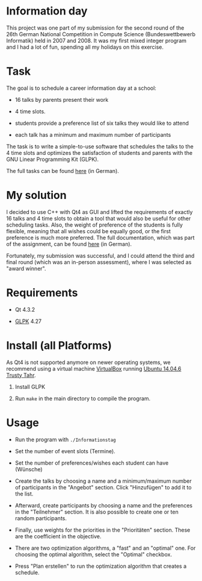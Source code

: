 # Information day

This project was one part of my submission for the second round of the 26th German National Competition in Compute Science (Bundeswettbewerb Informatik) held in 2007 and 2008. It was my first mixed integer program and I had a lot of fun, spending all my holidays on this exercise.

# Task

The goal is to schedule a career information day at a school:

- 16 talks by parents present their work

- 4 time slots.

- students provide a preference list of six talks they would like to attend

- each talk has a minimum and maximum number of participants

The task is to write a simple-to-use software that schedules the talks to the 4 time slots and optimizes the satisfaction of students and parents with the GNU Linear Programming Kit (GLPK).

The full tasks can be found [here](Aufgabenstellung.pdf) (in German).

# My solution

I decided to use C++ with Qt4 as GUI and lifted the requirements of exactly 16 talks and 4 time slots to obtain a tool that would also be useful for other scheduling tasks. Also, the weight of preference of the students is fully flexible, meaning that all wishes could be equally good, or the first preference is much more preferred. The full documentation, which was part of the assignment, can be found [here](Dokumentation_Informationstag.pdf) (in German).

Fortunately, my submission was successful, and I could attend the third and final round (which was an in-person assessment), where I was selected as "award winner".

# Requirements

- Qt 4.3.2

- [GLPK](https://www.gnu.org/software/glpk/) 4.27

# Install (all Platforms)

As Qt4 is not supported anymore on newer operating systems, we recommend using a virtual machine [VirtualBox](https://www.virtualbox.org) running [Ubuntu 14.04.6 Trusty Tahr](https://www.osboxes.org/ubuntu/).

1. Install GLPK

2. Run `make` in the main directory to compile the program.

# Usage

- Run the program with `./Informationstag`

- Set the number of event slots (Termine).

- Set the number of preferences/wishes each student can have (Wünsche)

- Create the talks by choosing a name and a minimum/maximum number of participants in the "Angebot" section. Click "Hinzufügen" to add it to the list.

- Afterward, create participants by choosing a name and the preferences in the "Teilnehmer" section. It is also possible to create one or ten random participants.

- Finally, use weights for the priorities in the "Prioritäten" section. These are the coefficient in the objective.

- There are two optimization algorithms, a "fast" and an "optimal" one. For choosing the optimal algorithm, select the "Optimal" checkbox.

- Press "Plan erstellen" to run the optimization algorithm that creates a schedule.
